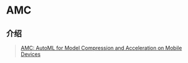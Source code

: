 # AMC

## 介绍

> [AMC: AutoML for Model Compression and Acceleration on Mobile Devices](https://arxiv.org/pdf/1802.03494.pdf)




